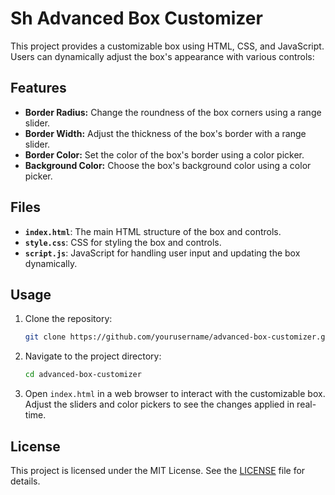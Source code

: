 # Sh Advanced Box Customizer

This project provides a customizable box using HTML, CSS, and JavaScript. Users can dynamically adjust the box's appearance with various controls:

## Features

- **Border Radius:** Change the roundness of the box corners using a range slider.
- **Border Width:** Adjust the thickness of the box's border with a range slider.
- **Border Color:** Set the color of the box's border using a color picker.
- **Background Color:** Choose the box's background color using a color picker.

## Files

- **`index.html`**: The main HTML structure of the box and controls.
- **`style.css`**: CSS for styling the box and controls.
- **`script.js`**: JavaScript for handling user input and updating the box dynamically.

## Usage

1. Clone the repository:
    ```bash
    git clone https://github.com/yourusername/advanced-box-customizer.git
    ```
2. Navigate to the project directory:
    ```bash
    cd advanced-box-customizer
    ```
3. Open `index.html` in a web browser to interact with the customizable box. Adjust the sliders and color pickers to see the changes applied in real-time.

## License

This project is licensed under the MIT License. See the [LICENSE](LICENSE) file for details.
